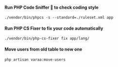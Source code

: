 #### Run PHP Code Sniffer :gun: to check coding style
`./vendor/bin/phpcs -s --standard=./ruleset.xml app`

#### Run PHP CS Fixer to fix your code automatically
`./vendor/bin/php-cs-fixer fix app/lang/`

#### Move users from old table to new one
`php artisan varaa:move-users`
